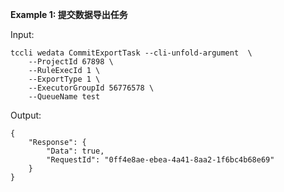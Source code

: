 **Example 1: 提交数据导出任务**



Input: 

```
tccli wedata CommitExportTask --cli-unfold-argument  \
    --ProjectId 67898 \
    --RuleExecId 1 \
    --ExportType 1 \
    --ExecutorGroupId 56776578 \
    --QueueName test
```

Output: 
```
{
    "Response": {
        "Data": true,
        "RequestId": "0ff4e8ae-ebea-4a41-8aa2-1f6bc4b68e69"
    }
}
```

